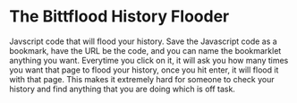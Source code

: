 # The Bittflood History Flooder
Javscript code that will flood your history.
Save the Javascript code as a bookmark, have the URL be the code, and you can name the bookmarklet anything you want. Everytime you click on it, it will ask you how many times you want that page to flood your history, once you hit enter, it will flood it with that page. This makes it extremely hard for someone to check your history and find anything that you are doing which is off task.


